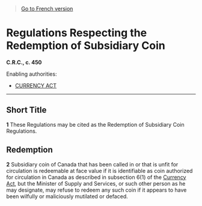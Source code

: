 > [Go to French version](/fr/Règlements/Codification%20des%20règlements%20du%20Canada/401-500/C.R.C.,%20ch.%20450.md)

# Regulations Respecting the Redemption of Subsidiary Coin

**C.R.C., c. 450**

Enabling authorities: 
- [CURRENCY ACT](/en/Acts/Revised%20Statutes%20of%20Canada/C/C-52.md)

----------



## Short Title


**1** These Regulations may be cited as the Redemption of Subsidiary Coin Regulations.




## Redemption


**2** Subsidiary coin of Canada that has been called in or that is unfit for circulation is redeemable at face value if it is identifiable as coin authorized for circulation in Canada as described in subsection 6(1) of the [Currency Act](/en/Acts/Revised%20Statutes%20of%20Canada/C/C-52.md), but the Minister of Supply and Services, or such other person as he may designate, may refuse to redeem any such coin if it appears to have been wilfully or maliciously mutilated or defaced.


